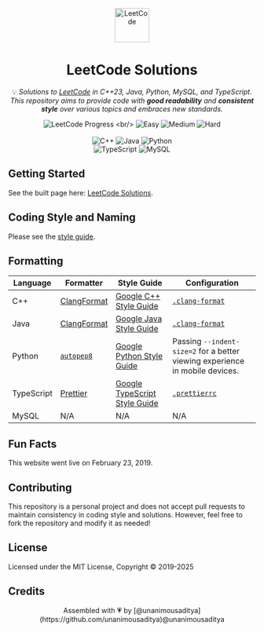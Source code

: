 <div align="center">
<a href="https://walkccc.me/LeetCode/"><img src="https://i.imgur.com/IsS5xkZ.png" width=70 height=70 title="LeetCode" alt="LeetCode" loading="lazy"></a>
<h1>LeetCode Solutions</h1>

<p>
💡 <i>Solutions to <a href="https://leetcode.com/problemset/all/">LeetCode</a> in C++23, Java, Python, MySQL, and TypeScript.
This repository aims to provide code with <strong>good readability</strong> and <strong>consistent style</strong> over various topics
and embraces new standards.</i>
</p>

![LeetCode Progress](https://img.shields.io/badge/Solved-3526%2F3526%20(100.00%25)-323232?style=flat-square&logo=leetcode)
<br/>
![Easy](https://img.shields.io/badge/Easy-873%2F873-5CB85C?style=flat-square)
![Medium](https://img.shields.io/badge/Medium-1829%2F1829-F0AD4E?style=flat-square)
![Hard](https://img.shields.io/badge/Hard-824%2F824-D9534F?style=flat-square)
<br/>
<br/>
![C++](https://img.shields.io/badge/C%2B%2B23-3461%20solutions-7DD3FC?style=flat-square&logo=cplusplus)
![Java](https://img.shields.io/badge/Java-3337%20solutions-4298E2?style=flat-square&logo=java)
![Python](https://img.shields.io/badge/Python%203-3131%20solutions-60A4FB?style=flat-square&logo=python)
<br/>
![TypeScript](https://img.shields.io/badge/TypeScript-69%20solutions-93C5FD?style=flat-square&logo=typescript)
![MySQL](https://img.shields.io/badge/MySQL-306%20solutions-BAE6FD?style=flat-square&logo=mysql)
</div>

## Getting Started

See the built page here: [LeetCode Solutions](https://walkccc.me/LeetCode/).

## Coding Style and Naming

Please see the [style guide](https://walkccc.me/LeetCode/styleguide/).

## Formatting

| Language   | Formatter                                                   | Style Guide                                                                       | Configuration                                                                  |
| ---------- | ----------------------------------------------------------- | --------------------------------------------------------------------------------- | ------------------------------------------------------------------------------ |
| C++        | [ClangFormat](https://clang.llvm.org/docs/ClangFormat.html) | [Google C++ Style Guide](https://google.github.io/styleguide/cppguide.html)       | [`.clang-format`](https://github.com/walkccc/LeetCode/blob/main/.clang-format) |
| Java       | [ClangFormat](https://clang.llvm.org/docs/ClangFormat.html) | [Google Java Style Guide](https://google.github.io/styleguide/javaguide.html)     | [`.clang-format`](https://github.com/walkccc/LeetCode/blob/main/.clang-format) |
| Python     | [`autopep8`](https://pypi.org/project/autopep8)             | [Google Python Style Guide](https://google.github.io/styleguide/pyguide.html)     | Passing `--indent-size=2` for a better viewing experience in mobile devices.   |
| TypeScript | [Prettier](https://prettier.io)                             | [Google TypeScript Style Guide](https://google.github.io/styleguide/tsguide.html) | [`.prettierrc`](https://github.com/walkccc/LeetCode/blob/main/.prettierrc)     |
| MySQL      | N/A                                                         | N/A                                                                               | N/A                                                                            |

## Fun Facts

This website went live on February 23, 2019.

## Contributing

This repository is a personal project and does not accept pull requests to
maintain consistency in coding style and solutions. However, feel free to fork
the repository and modify it as needed!

## License

Licensed under the MIT License, Copyright © 2019-2025

## Credits

<div align="center">
  Assembled with 💗 by [@unanimousaditya](https://github.com/unanimousaditya)@unanimousaditya
</div>
